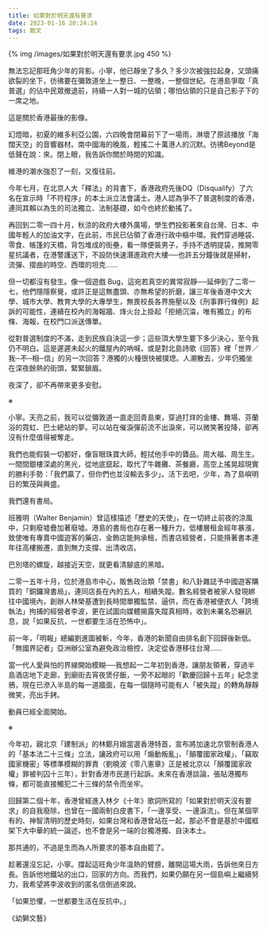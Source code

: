 ```yaml
---
title: 如果對於明天還有要求
date: 2023-01-16 20:24:24
tags: 散文
---
```


{% img /images/如果對於明天還有要求.jpg 450 %}

無法忘記那旺角少年的背影。小寧，他已靜坐了多久？多少次被強拉起身，又頭痛欲裂的坐下，彷彿要在彌敦道坐上一整日、一整晚，一整個世紀。在港島爭取「真普選」的佔中民眾撤退前，持續一人對一城的佔領；哪怕佔領的只是自己影子下的一席之地。

這是關於香港最後的影像。

幻燈暗，初夏的維多利亞公園，六四晚會閉幕前下了一場雨，淋壞了原該播放「海闊天空」的音響器材。南中國海的晚風，輕搖二十萬港人的沉默。彷彿Beyond是低聲在說：來。閉上眼，我告訴你關於時間的知識。

維港的潮水強忍了一刻，又復往前。

<!-- more -->

今年七月，在北京人大「釋法」的背書下，香港政府先後DQ（Disqualify）了六名在宣示時「不符程序」的本土派立法會議士。港人認為爭不了普選制度的香港，連同其賴以為生的司法獨立、法制基礎，如今也終於動搖了。

再回到二零一四十月，秋涼的政府大樓外廣場，學生們投影著來自台灣、日本、中國年輕人的加油文字，在此前，市民已佔領了香港行政中樞中環。我們穿過睡袋、零食、帳篷的天橋，背包堆成的街壘，看一隊便裝男子，手持不透明提袋，推開零星抗議者，在港警護送下，不設防快速潛進政府大樓──也許五分鐘後就是掃射，流彈、摺曲的時空、西環的坦克……

但一切都沒有發生。像一個遊戲 Bug，這宛若真空的異常寂靜──延伸到了二零一七，他們隱隱察覺，或許正是這無盡頭、亦無希望的折磨，讓三年後香港中文大學、城市大學、教育大學的大專學生，無畏校長各界施壓以及《刑事罪行條例》起訴的可能性，連續在校內的海報牆、烽火台上掛起「拒絕沉淪，唯有獨立」的布條、海報，在校門口派送傳單。

從對普選制度的不滿，走到民族自決這一步；這些頂大學生要下多少決心，至今我仍不明白。這是遲遲未起火的鐵屋內的吶喊，或是對北島詩歌《回答》裡「世界／我─不─相─信」的另一次回答？港獨的火種很快被撲熄。人潮散去，少年仍獨坐在深夜餘熱的街頭，緊緊鎖眉。

夜深了，卻不再帶來更多安慰。

※

小寧。天亮之前，我可以從彌敦道一直走回青島東，穿過打烊的金樓、舞場、芬蘭浴的霓虹、巴士總站的夢。可以站在催淚彈前流不出淚來，可以微笑著投降，卻再沒有什麼值得被奪走。

我們也能假裝一切都好，像盲眼珠寶大師，輕拭他手中的贗品。周大福、周生生。一間間銀樓深處的黑光，從地底竄起，取代了牛雜攤、茶餐廳，高空上搖晃超現實的勝利手勢：「我們贏了，但你們也並沒輸去多少」。活下去吧，少年，為了島嶼明日的繁茂與興盛。

我們還有書局。

班雅明（Walter Benjamin）曾這樣描述「歷史的天使」，在一切終止前夜的涼風中，只剩廢墟疊加著廢墟。港島的書局也存在著一種升力，低樓層租金經年暴漲，致使唯有專賣中國遊客的藥店、金飾店能夠承租，而書店經營者，只能揹著書本連年往高樓搬遷，直到無力支撐、出清收店。

巴別塔的螺旋，越接近天空，就更看清腳底的黑暗。

二零一五年十月，位於港島市中心，販售政治類「禁書」和八卦雜誌予中國遊客購買的「銅鑼灣書局」，連同店長在內的五人，相續失蹤。數名經營者被家人發現綁往中國境內，創辦人林榮基遭到長時間單獨監禁、逼供，而在香港被便衣人「跨境執法」拘捕的經營者李波，更在試圖向媒體揭露失蹤真相時，收到未署名恐嚇訊息，說「如果反抗，一世都要生活在恐怖中」。

前一年，「明報」總編劉進圖被斬，今年，香港的新聞自由排名創下回歸後新低。「無國界記者」亞洲辦公室為避免政治檢控，決定從香港移往台灣……

當一代人愛與怕的界線開始模糊──我想起一二年初到香港，讓朋友領著，穿過半島酒店地下走廊，到廟街去宵夜煲仔飯，一旁不起眼的「歡慶回歸十五年」紀念塗鴉，現在已滲入半島的每一道牆面，在每一個隨時可能有人「被失蹤」的轉角靜靜微笑，亮出手銬。

動員已經全面開始。

※

今年初，親北京「建制派」的林鄭月娥當選香港特首，宣布將加速北京管制香港人的「基本法二十三條」立法，讓政府可以用「煽動叛亂」、「顛覆國家政權」、「竊取國家機密」等標準模糊的罪責（劉曉波《零八憲章》正是被北京以「顛覆國家政權」罪被判囚十三年），針對香港市民進行起訴。未來在香港談論，張貼港獨布條，都可能直接觸犯二十三條的禁令而坐牢。

回歸第二個十年，香港曾經進入林夕《十年》歌詞所寫的「如果對於明天沒有要求」的自我廢除，也曾在一國兩制白皮書下，「一邊享受、一邊淚流」。但在某個罕有的、神智清明的歷史時刻，如果台灣和香港曾站在一起，那必不會是基於中國框架下大中華的統一論述，也不會是另一端的台獨港獨、自決本土。

那共通的，不過是生而為人所要求的基本自由罷了。

趁著還沒忘記，小寧。撐起這旺角少年溫熱的臂膀，離開這場大雨，告訴他來日方長。告訴他地鐵站的出口，回家的方向。而我們，如果仍願在另一個島嶼上繼續努力，我希望將李波收到的匿名信倒過來說。

「如果恐懼，一世都要生活在反抗中。」

《幼獅文藝》